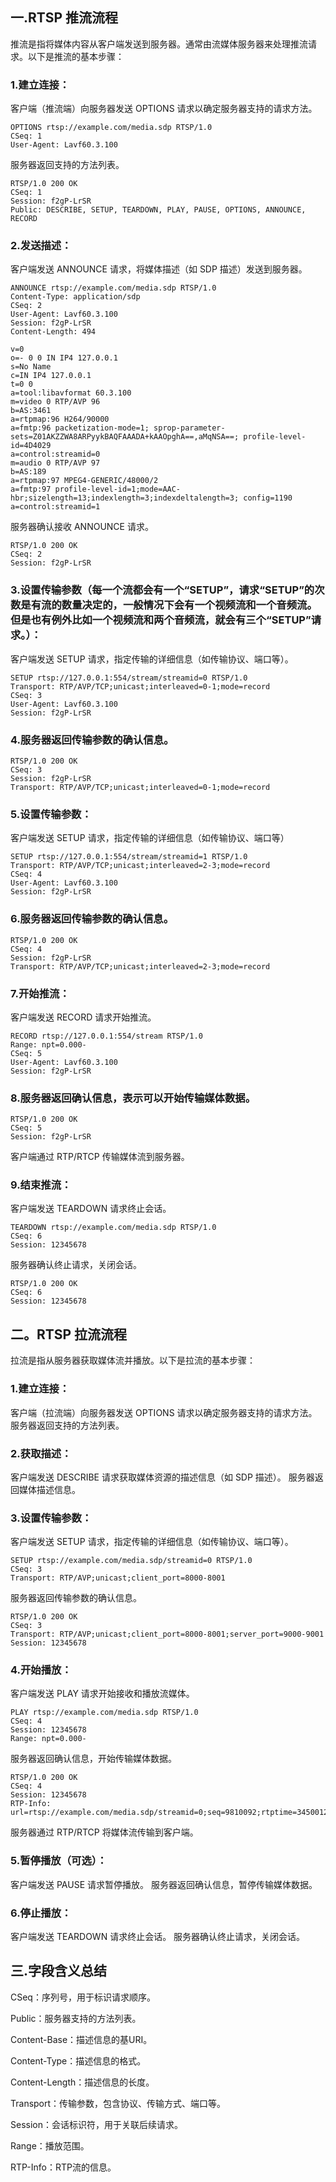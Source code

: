 ## 一.RTSP 推流流程

推流是指将媒体内容从客户端发送到服务器。通常由流媒体服务器来处理推流请求。以下是推流的基本步骤：

### 1.建立连接：
客户端（推流端）向服务器发送 OPTIONS 请求以确定服务器支持的请求方法。
```
OPTIONS rtsp://example.com/media.sdp RTSP/1.0
CSeq: 1
User-Agent: Lavf60.3.100
```
服务器返回支持的方法列表。
```
RTSP/1.0 200 OK
CSeq: 1
Session: f2gP-LrSR
Public: DESCRIBE, SETUP, TEARDOWN, PLAY, PAUSE, OPTIONS, ANNOUNCE, RECORD

```
### 2.发送描述：
客户端发送 ANNOUNCE 请求，将媒体描述（如 SDP 描述）发送到服务器。
```
ANNOUNCE rtsp://example.com/media.sdp RTSP/1.0
Content-Type: application/sdp
CSeq: 2
User-Agent: Lavf60.3.100
Session: f2gP-LrSR
Content-Length: 494

v=0
o=- 0 0 IN IP4 127.0.0.1
s=No Name
c=IN IP4 127.0.0.1
t=0 0
a=tool:libavformat 60.3.100
m=video 0 RTP/AVP 96
b=AS:3461
a=rtpmap:96 H264/90000
a=fmtp:96 packetization-mode=1; sprop-parameter-sets=Z01AKZZWA8ARPyykBAQFAAADA+kAAOpghA==,aMqNSA==; profile-level-id=4D4029
a=control:streamid=0
m=audio 0 RTP/AVP 97
b=AS:189
a=rtpmap:97 MPEG4-GENERIC/48000/2
a=fmtp:97 profile-level-id=1;mode=AAC-hbr;sizelength=13;indexlength=3;indexdeltalength=3; config=1190
a=control:streamid=1
```
服务器确认接收 ANNOUNCE 请求。
```
RTSP/1.0 200 OK
CSeq: 2
Session: f2gP-LrSR
```
### 3.设置传输参数（每一个流都会有一个“SETUP”，请求“SETUP”的次数是有流的数量决定的，一般情况下会有一个视频流和一个音频流。但是也有例外比如一个视频流和两个音频流，就会有三个“SETUP”请求。）：
客户端发送 SETUP 请求，指定传输的详细信息（如传输协议、端口等）。
```
SETUP rtsp://127.0.0.1:554/stream/streamid=0 RTSP/1.0
Transport: RTP/AVP/TCP;unicast;interleaved=0-1;mode=record
CSeq: 3
User-Agent: Lavf60.3.100
Session: f2gP-LrSR
```
### 4.服务器返回传输参数的确认信息。
```
RTSP/1.0 200 OK
CSeq: 3
Session: f2gP-LrSR
Transport: RTP/AVP/TCP;unicast;interleaved=0-1;mode=record
```
### 5.设置传输参数：
客户端发送 SETUP 请求，指定传输的详细信息（如传输协议、端口等）
```
SETUP rtsp://127.0.0.1:554/stream/streamid=1 RTSP/1.0
Transport: RTP/AVP/TCP;unicast;interleaved=2-3;mode=record
CSeq: 4
User-Agent: Lavf60.3.100
Session: f2gP-LrSR
```
### 6.服务器返回传输参数的确认信息。
```
RTSP/1.0 200 OK
CSeq: 4
Session: f2gP-LrSR
Transport: RTP/AVP/TCP;unicast;interleaved=2-3;mode=record
```

### 7.开始推流：
客户端发送 RECORD 请求开始推流。
``` 
RECORD rtsp://127.0.0.1:554/stream RTSP/1.0
Range: npt=0.000-
CSeq: 5
User-Agent: Lavf60.3.100
Session: f2gP-LrSR
```
### 8.服务器返回确认信息，表示可以开始传输媒体数据。
``` 
RTSP/1.0 200 OK
CSeq: 5
Session: f2gP-LrSR
```
客户端通过 RTP/RTCP 传输媒体流到服务器。

### 9.结束推流：

客户端发送 TEARDOWN 请求终止会话。
``` 
TEARDOWN rtsp://example.com/media.sdp RTSP/1.0
CSeq: 6
Session: 12345678
```
服务器确认终止请求，关闭会话。
``` 
RTSP/1.0 200 OK
CSeq: 6
Session: 12345678
```

## 二。RTSP 拉流流程
拉流是指从服务器获取媒体流并播放。以下是拉流的基本步骤：

### 1.建立连接：

客户端（拉流端）向服务器发送 OPTIONS 请求以确定服务器支持的请求方法。
服务器返回支持的方法列表。

### 2.获取描述：
客户端发送 DESCRIBE 请求获取媒体资源的描述信息（如 SDP 描述）。
服务器返回媒体描述信息。

### 3.设置传输参数：
客户端发送 SETUP 请求，指定传输的详细信息（如传输协议、端口等）。
```
SETUP rtsp://example.com/media.sdp/streamid=0 RTSP/1.0
CSeq: 3
Transport: RTP/AVP;unicast;client_port=8000-8001
```
服务器返回传输参数的确认信息。
```
RTSP/1.0 200 OK
CSeq: 3
Transport: RTP/AVP;unicast;client_port=8000-8001;server_port=9000-9001
Session: 12345678
```
### 4.开始播放：
客户端发送 PLAY 请求开始接收和播放流媒体。
``` 
PLAY rtsp://example.com/media.sdp RTSP/1.0
CSeq: 4
Session: 12345678
Range: npt=0.000-
```
服务器返回确认信息，开始传输媒体数据。
``` 
RTSP/1.0 200 OK
CSeq: 4
Session: 12345678
RTP-Info: url=rtsp://example.com/media.sdp/streamid=0;seq=9810092;rtptime=3450012
```
服务器通过 RTP/RTCP 将媒体流传输到客户端。

### 5.暂停播放（可选）：
客户端发送 PAUSE 请求暂停播放。
服务器返回确认信息，暂停传输媒体数据。

### 6.停止播放：
客户端发送 TEARDOWN 请求终止会话。
服务器确认终止请求，关闭会话。

## 三.字段含义总结
CSeq：序列号，用于标识请求顺序。

Public：服务器支持的方法列表。

Content-Base：描述信息的基URI。

Content-Type：描述信息的格式。

Content-Length：描述信息的长度。

Transport：传输参数，包含协议、传输方式、端口等。

Session：会话标识符，用于关联后续请求。

Range：播放范围。

RTP-Info：RTP流的信息。
